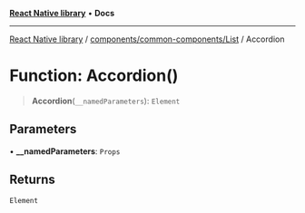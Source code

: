 [**React Native library**](../../../../index.md) • **Docs**

***

[React Native library](../../../../modules.md) / [components/common-components/List](../index.md) / Accordion

# Function: Accordion()

> **Accordion**(`__namedParameters`): `Element`

## Parameters

• **\_\_namedParameters**: `Props`

## Returns

`Element`
